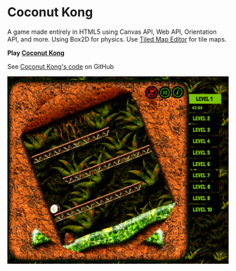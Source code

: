 # Coconut Kong

A game made entirely in HTML5 using Canvas API, Web API, Orientation API, and more. Using Box2D for physics. Use [Tiled Map Editor](http://www.mapeditor.org/) for tile maps.

**Play [Coconut Kong](https://mindcookin.github.io/assets/coconutkong/index.html)**

See [Coconut Kong's code](https://github.com/MindCookin/CoconutKong) on GitHub

![Coconut Kong Screenshot](screenshot.jpg)
